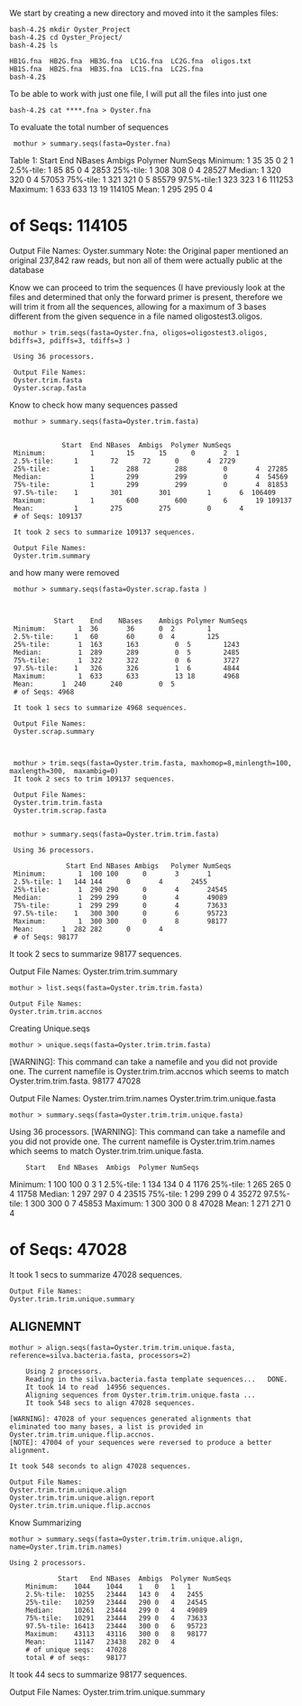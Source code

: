   
   
  We start by creating a new directory and moved into it the samples files:
  
    bash-4.2$ mkdir Oyster_Project
    bash-4.2$ cd Oyster_Project/
    bash-4.2$ ls
    
    HB1G.fna  HB2G.fna  HB3G.fna  LC1G.fna  LC2G.fna  oligos.txt
    HB1S.fna  HB2S.fna  HB3S.fna  LC1S.fna  LC2S.fna
    bash-4.2$
    
 To be able to work with just one file, I will put all the files into just one
 
    bash-4.2$ cat ****.fna > Oyster.fna
 
 To evaluate the total number of sequences 
 
     mothur > summary.seqs(fasta=Oyster.fna)


Table 1: 
		 Start	End	NBases	Ambigs	Polymer	NumSeqs
Minimum:	 1	     35	     35	     0	     2	1
2.5%-tile: 1	     85	     85	     0	     4	2853
25%-tile:	 1	     308	     308	     0	     4	28527
Median: 	 1	     320	     320	     0	     4	57053
75%-tile:	 1	     321	     321	     0	     5	85579
97.5%-tile:1	     323	     323	     1	     6	111253
Maximum:	 1	     633	     633	     13	     19	114105
Mean:	 1	     295	     295	     0	     4
# of Seqs:	114105

Output File Names:
Oyster.summary
Note: the Original paper mentioned an original 237,842 raw reads, but non all of them were actually public at the database

Know we can proceed to trim the sequences (I have previously look at the files and determined that only the forward primer is present, therefore we will trim it from all the sequences, allowing for a maximum of 3 bases different from the given sequence in a file named oligostest3.oligos.

     mothur > trim.seqs(fasta=Oyster.fna, oligos=oligostest3.oligos, bdiffs=3, pdiffs=3, tdiffs=3 )

     Using 36 processors.
     
     Output File Names: 
     Oyster.trim.fasta
     Oyster.scrap.fasta

Know to check how many sequences passed 

     mothur > summary.seqs(fasta=Oyster.trim.fasta)


	     	     Start	End	NBases	Ambigs	Polymer	NumSeqs
     Minimum:	     	1	     15	     15	     0	     2	1
     2.5%-tile:		1	     72	     72	     0	     4	2729
     25%-tile:	    	1	     288	     288	     0	     4	27285
     Median: 	    	1	     299	     299	     0	     4	54569
     75%-tile:	    	1	     299	     299	     0	     4	81853
     97.5%-tile:	1	     301	     301	     1	     6	106409
     Maximum:	     	1	     600	     600	     6	     19	109137
     Mean:	      	1	     275	     275	     0	     4
     # of Seqs:	109137

     It took 2 secs to summarize 109137 sequences.

     Output File Names:
     Oyster.trim.summary

and how many were removed

     mothur > summary.seqs(fasta=Oyster.scrap.fasta )



		       Start	End	   NBases	 Ambigs Polymer	NumSeqs
     Minimum:	     1	36	     36	     0	2	     1
     2.5%-tile:     1	60	     60	     0	4	     125
     25%-tile:	     1	163	     163	     0	5	     1243
     Median: 	     1	289	     289	     0	5	     2485
     75%-tile:	     1	322	     322	     0	6	     3727
     97.5%-tile:	1	326	     326	     1	6	     4844
     Maximum:	     1	633	     633	     13	18	     4968
     Mean:	     1	240	     240	     0	5
     # of Seqs:	4968

     It took 1 secs to summarize 4968 sequences.

     Output File Names:
     Oyster.scrap.summary



     mothur > trim.seqs(fasta=Oyster.trim.fasta, maxhomop=8,minlength=100, maxlength=300,  maxambig=0)
     It took 2 secs to trim 109137 sequences.

     Output File Names: 
     Oyster.trim.trim.fasta
     Oyster.trim.scrap.fasta


     mothur > summary.seqs(fasta=Oyster.trim.trim.fasta)

     Using 36 processors.

                  Start	End	NBases Ambigs	Polymer	NumSeqs
     Minimum:	     1	100	100	     0	     3	     1
     2.5%-tile:	1	144	144	     0	     4	     2455
     25%-tile:	     1	290	290	     0	     4	     24545
     Median: 	     1	299	299	     0	     4	     49089
     75%-tile:	     1	299	299	     0	     4	     73633
     97.5%-tile:	1	300	300	     0	     6	     95723
     Maximum:	     1	300	300	     0	     8	     98177
     Mean:	     1	282	282	     0	     4
     # of Seqs:	98177

It took 2 secs to summarize 98177 sequences.

Output File Names:
Oyster.trim.trim.summary


	mothur > list.seqs(fasta=Oyster.trim.trim.fasta)

	Output File Names: 
	Oyster.trim.trim.accnos

Creating Unique.seqs

	mothur > unique.seqs(fasta=Oyster.trim.trim.fasta)

[WARNING]: This command can take a namefile and you did not provide one. The current namefile is Oyster.trim.trim.accnos which seems to match Oyster.trim.trim.fasta.
98177	47028

Output File Names: 
Oyster.trim.trim.names
Oyster.trim.trim.unique.fasta


	mothur > summary.seqs(fasta=Oyster.trim.trim.unique.fasta)

Using 36 processors.
[WARNING]: This command can take a namefile and you did not provide one. The current namefile is Oyster.trim.trim.names which seems to match Oyster.trim.trim.unique.fasta.

		Start	End	NBases	Ambigs	Polymer	NumSeqs
Minimum:	1	100	100	0	3	1
2.5%-tile:	1	134	134	0	4	1176
25%-tile:	1	265	265	0	4	11758
Median: 	1	297	297	0	4	23515
75%-tile:	1	299	299	0	4	35272
97.5%-tile:	1	300	300	0	7	45853
Maximum:	1	300	300	0	8	47028
Mean:	1	271	271	0	4
# of Seqs:	47028

It took 1 secs to summarize 47028 sequences.

	Output File Names:
	Oyster.trim.trim.unique.summary

## ALIGNEMNT

	mothur > align.seqs(fasta=Oyster.trim.trim.unique.fasta, reference=silva.bacteria.fasta, processors=2)

		Using 2 processors.
		Reading in the silva.bacteria.fasta template sequences...	DONE.
		It took 14 to read  14956 sequences.
		Aligning sequences from Oyster.trim.trim.unique.fasta ...
		It took 548 secs to align 47028 sequences.

	[WARNING]: 47028 of your sequences generated alignments that eliminated too many bases, a list is provided in 	Oyster.trim.trim.unique.flip.accnos.
	[NOTE]: 47004 of your sequences were reversed to produce a better alignment.

	It took 548 seconds to align 47028 sequences.

	Output File Names: 
	Oyster.trim.trim.unique.align
	Oyster.trim.trim.unique.align.report
	Oyster.trim.trim.unique.flip.accnos

Know Summarizing

	mothur > summary.seqs(fasta=Oyster.trim.trim.unique.align, name=Oyster.trim.trim.names)

	Using 2 processors.

				Start	End	NBases	Ambigs	Polymer	NumSeqs
		Minimum:	1044	1044	1	0	1	1
		2.5%-tile:	10255	23444	143	0	4	2455
		25%-tile:	10259	23444	290	0	4	24545
		Median: 	10261	23444	299	0	4	49089
		75%-tile:	10291	23444	299	0	4	73633
		97.5%-tile:	16413	23444	300	0	6	95723
		Maximum:	43113	43116	300	0	8	98177
		Mean:		11147	23438	282	0	4
		# of unique seqs:	47028
		total # of seqs:	98177

It took 44 secs to summarize 98177 sequences.

Output File Names:
Oyster.trim.trim.unique.summary

	
